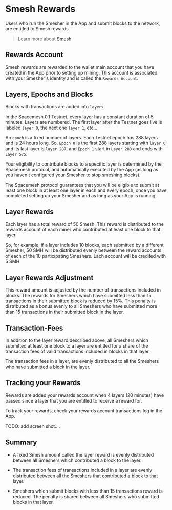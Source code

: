 # Smesh Rewards

Users who run the Smesher in the App and submit blocks to the network, are entitled to Smesh rewards.

> Learn more about [Smesh](coins.md).

## Rewards Account

Smesh rewards are rewarded to the wallet main account that you have created in the App prior to setting up mining. This account is associated with your Smesher's identity and is called the `Rewards Account`.

## Layers, Epochs and Blocks

Blocks with transactions are added into `layers`.

In the Spacemesh 0.1 Testnet, every layer has a constant duration of 5 minutes.
Layers are numbered. The first layer after the Testnet goes live is labeled `layer 0`, the next one `layer 1`, etc...

An `epoch` is a fixed number of layers. Each Testnet epoch has 288 layers and is 24 hours long. So, `Epoch 0` is the first 288 layers starting with `layer 0` and its last layer is `layer 287`, and `Epoch 1` start in `Layer 288` and ends with `Layer 575`.

Your eligibility to contribute blocks to a specific layer is determined by the Spacemesh protocol, and automatically executed by the App (as long as you haven't configured your Smesher to stop smeshing blocks).

The Spacemesh protocol guarantees that you will be eligible to submit at least one block in at least one layer in each and every epoch, once you have completed setting up your Smesher and as long as your App is running.

## Layer Rewards
Each layer has a total reward of 50 Smesh. This reward is distributed to the rewards account of each miner who contributed at least one block to that layer.

So, for example, if a layer includes 10 blocks, each submitted by a different Smesher, 50 SMH will be distributed evenly between the reward accounts of each of the 10 participating Smeshers. Each account will be credited with 5 SMH.

## Layer Rewards Adjustment
This reward amount is adjusted by the number of transactions included in blocks. The rewards for Smeshers which have submitted less than 15 transactions in their submitted block is reduced by 15%. This penalty is distributed as a bonus evenly to all Smeshers who have submitted more than 15 transactions in their submitted block in the layer.

## Transaction-Fees
In addition to the layer reward described above, all Smeshers which submitted at least one block to a layer are entitled for a share of the transaction fees of valid transactions included in blocks in that layer.

The transaction fees in a layer, are evenly distributed to all the Smeshers who have submitted a block in the layer.

## Tracking your Rewards
Rewards are added your rewards account when 4 layers (20 minutes) have passed since a layer that you are entitled to receive a reward for.

To track your rewards, check your rewards account transactions log in the App.

TODO: add screen shot....


## Summary

- A fixed Smesh amount called the layer reward is evenly distributed between all Smeshers which contributed a block to the layer.

- The transaction fees of transactions included in a layer are evenly distributed between all the Smeshers that contributed a block to that layer.

- Smeshers which submit blocks with less than 15 transactions reward is reduced. The penalty is shared between all Smeshers who submitted blocks in that layer.
